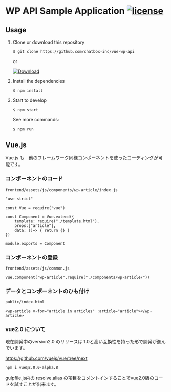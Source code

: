 # WP API Sample Application [![license](https://img.shields.io/github/license/wckansai2016/node-wp-api.svg)](https://github.com/wckansai2016/node-wp-api/blob/master/LICENSE)

## Usage

1. Clone or download this repository

    ```bash
    $ git clone https://github.com/chatbox-inc/vue-wp-api
    ```

    or

    [![Download](https://img.shields.io/badge/Download-v1.0.0-brightgreen.svg)](https://github.com/chatbox-inc/vue-wp-api/archive/master.zip)

2. Install the dependencies

    ```bash
    $ npm install
    ```

3. Start to develop

    ```bash
    $ npm start
    ```

    See more commands:

    ```bash
    $ npm run
    ```
    
## Vue.js

Vue.js も　他のフレームワーク同様コンポーネントを使ったコーディングが可能です。

### コンポーネントのコード

`frontend/assets/js/components/wp-article/index.js`

````
"use strict"

const Vue = require("vue")

const Component = Vue.extend({
    template: require("./template.html"),
    props:["article"],
    data: ()=> { return {} }
})

module.exports = Component
````

### コンポーネントの登録

`frontend/assets/js/common.js`

````
Vue.component("wp-article",require("./components/wp-article/"))
````

### データとコンポーネントのひも付け

`public/index.html`

````
<wp-article v-for="article in articles" :article="article"></wp-article>
````

### vue2.0 について

現在開発中のversion2.0 のリリースは 1.0と高い互換性を持った形で開発が進んでいます。

https://github.com/vuejs/vue/tree/next

````
npm i vue@2.0.0-alpha.8
````

gulpfile.js内の resolve.alias の項目をコメントインすることでvue2.0版のコードを試すことが出来ます。